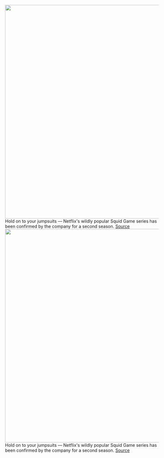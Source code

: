 <img src='https://cdn.vox-cdn.com/thumbor/01YVF5VscBNzL1Hs3baPxXaWwMw=/0x200:3886x2773/1200x800/filters:focal(1115x736:1735x1356)/cdn.vox-cdn.com/uploads/chorus_image/image/70414393/SquidGame_Unit_101_1792.0.jpg' width='700px' /><br/>
Hold on to your jumpsuits — Netflix's wildly popular Squid Game series has been confirmed by the company for a second season.
<a href='https://www.theverge.com/2022/1/20/22894073/squid-game-season-two-netflix-ted-sarandos-confirmed'> Source <a/><img src='https://cdn.vox-cdn.com/thumbor/01YVF5VscBNzL1Hs3baPxXaWwMw=/0x200:3886x2773/1200x800/filters:focal(1115x736:1735x1356)/cdn.vox-cdn.com/uploads/chorus_image/image/70414393/SquidGame_Unit_101_1792.0.jpg' width='700px' /><br/>
Hold on to your jumpsuits — Netflix's wildly popular Squid Game series has been confirmed by the company for a second season.
<a href='https://www.theverge.com/2022/1/20/22894073/squid-game-season-two-netflix-ted-sarandos-confirmed'> Source <a/>